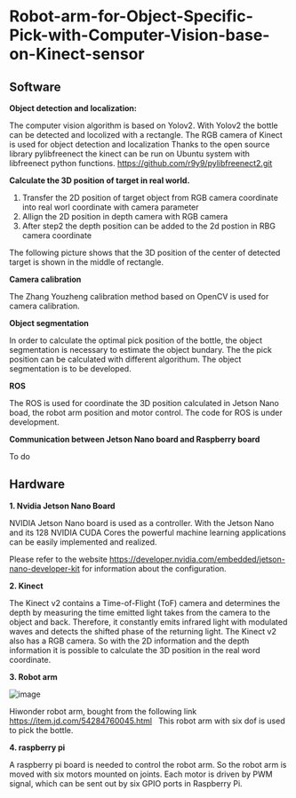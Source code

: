 # Robot-arm-for-Object-Specific-Pick-with-Computer-Vision-base-on-Kinect-sensor


## Software
**Object detection and localization:**

The computer vision algorithm is based on Yolov2. With Yolov2 the bottle can be detected and locolized with a rectangle.
The RGB camera of Kinect is used for object detection and localization
Thanks to the open source library pylibfreenect the kinect can be run on Ubuntu system with libfreenect python functions.
https://github.com/r9y9/pylibfreenect2.git

**Calculate the 3D position of target in real world.**
1. Transfer the 2D position of target object from RGB camera coordinate into real worl coordinate with camera parameter
2. Allign the 2D position in depth camera with RGB camera
3. After step2 the depth position can be added to the 2d postion in RBG camera coordinate

The following picture shows that the 3D position of the center of detected target is shown in the middle of rectangle.

**Camera calibration**

The Zhang Youzheng calibration method based on OpenCV is used for camera calibration.

**Object segmentation**

In order to calculate the optimal pick position of the bottle, the object segmentation is necessary to estimate the object bundary. The the pick position can be calculated with different algorithum. The object segmentation is to be developed.

**ROS**

The ROS is used for coordinate the 3D position calculated in Jetson Nano boad, the robot arm position and motor control.
The code for ROS is under development.

**Communication between Jetson Nano board and Raspberry board**

To do



## Hardware
**1. Nvidia Jetson Nano Board**

NVIDIA Jetson Nano board is used as a controller. With the Jetson Nano and its 128 NVIDIA CUDA Cores the powerful machine learning applications can be easily implemented and realized.

Please refer to the website https://developer.nvidia.com/embedded/jetson-nano-developer-kit for information about the configuration.

**2. Kinect**

The Kinect v2 contains a Time-of-Flight (ToF) camera and determines the depth by measuring the time emitted light takes from the camera to the object and back. Therefore, it constantly emits infrared light with modulated waves and detects the shifted phase of the returning light.
The Kinect v2 also has a RGB camera. So with the 2D information and the depth information it is possible to calculate the 3D position in the real word coordinate.

**3. Robot arm**

![image](https://user-images.githubusercontent.com/38363960/127217896-ca75742f-6026-482c-a416-6b4200888383.png)

Hiwonder robot arm, bought from the following link
https://item.jd.com/54284760045.html
 
This robot arm with six dof is used to pick the bottle. 

**4. raspberry pi**

A raspberry pi board is needed to control the robot arm. So the robot arm is moved with six motors mounted on joints. Each motor is driven by PWM signal, which can be sent out by six GPIO ports in Raspberry Pi.
